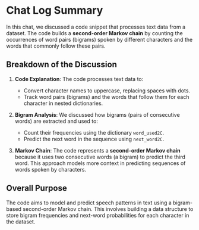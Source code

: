 
# Chat Log Summary

In this chat, we discussed a code snippet that processes text data from a dataset. The code builds a **second-order Markov chain** by counting the occurrences of word pairs (bigrams) spoken by different characters and the words that commonly follow these pairs.

## Breakdown of the Discussion

1. **Code Explanation**: The code processes text data to:
   - Convert character names to uppercase, replacing spaces with dots.
   - Track word pairs (bigrams) and the words that follow them for each character in nested dictionaries.
   
2. **Bigram Analysis**: We discussed how bigrams (pairs of consecutive words) are extracted and used to:
   - Count their frequencies using the dictionary `word_used2C`.
   - Predict the next word in the sequence using `next_word2C`.

3. **Markov Chain**: The code represents a **second-order Markov chain** because it uses two consecutive words (a bigram) to predict the third word. This approach models more context in predicting sequences of words spoken by characters.

## Overall Purpose

The code aims to model and predict speech patterns in text using a bigram-based second-order Markov chain. This involves building a data structure to store bigram frequencies and next-word probabilities for each character in the dataset.
